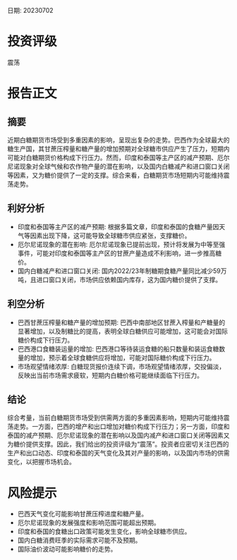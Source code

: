 
日期: 20230702

# 投资评级

震荡

# 报告正文

## 摘要

近期白糖期货市场受到多重因素的影响，呈现出复杂的走势。巴西作为全球最大的糖生产国，其甘蔗压榨量和糖产量的增加预期对全球糖市供应产生了压力，短期内可能对白糖期货价格构成下行压力。然而，印度和泰国等主产区的减产预期、厄尔尼诺现象对全球气候和农作物产量的潜在影响，以及国内白糖减产和进口窗口关闭等因素，又为糖价提供了一定的支撑。综合来看，白糖期货市场短期内可能维持震荡走势。

## 利好分析

* 印度和泰国等主产区的减产预期: 根据多篇文章，印度和泰国的食糖产量因天气等因素出现下降，这可能导致全球糖市供应紧张，支撑糖价。
* 厄尔尼诺现象的潜在影响: 厄尔尼诺现象已提前出现，预计将发展为中等至强事件，可能对印度和泰国等主产区的甘蔗产量造成不利影响，进一步推高糖价。
* 国内白糖减产和进口窗口关闭: 国内2022/23年制糖期食糖产量同比减少59万吨，且进口窗口关闭，市场供应依赖国内库存，这为国内糖价提供了支撑。

## 利空分析

* 巴西甘蔗压榨量和糖产量的增加预期: 巴西中南部地区甘蔗入榨量和产糖量的显著增加，以及制糖比的提高，表明全球白糖供应可能增加，这可能会对国际糖价构成下行压力。
* 巴西港口食糖装运量的增加: 巴西港口等待装运食糖的船只数量和装运食糖数量的增加，预示着全球食糖供应将增加，可能对国际糖价构成下行压力。
* 市场观望情绪浓厚: 白糖现货报价连续下调，市场观望情绪浓厚，交投偏淡，反映出当前市场需求疲软，短期内白糖价格可能继续面临下行压力。

## 结论

综合考量，当前白糖期货市场受到供需两方面的多重因素影响，短期内可能维持震荡走势。一方面，巴西的增产和出口增加对糖价构成下行压力；另一方面，印度和泰国的减产预期、厄尔尼诺现象的潜在影响以及国内减产和进口窗口关闭等因素又为糖价提供支撑。因此，我们给出的投资评级为“震荡”。投资者应密切关注巴西的生产和出口动态、印度和泰国的天气变化及其对产量的影响，以及国内市场的供需变化，以把握市场机会。

# 风险提示

* 巴西天气变化可能影响甘蔗压榨进度和糖产量。
* 厄尔尼诺现象的发展强度和影响范围可能超出预期。
* 印度和泰国的食糖出口政策可能发生变化，影响全球糖市供应。
* 国内白糖消费旺季的实际需求可能不及预期。
* 国际油价波动可能影响糖价的走势。
